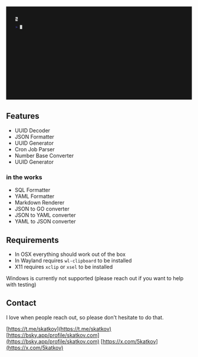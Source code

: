 ![devtui](devtui.gif)

## Features
- UUID Decoder
- JSON Formatter
- UUID Generator
- Cron Job Parser
- Number Base Converter
- UUID Generator

### in the works
- SQL Formatter
- YAML Formatter
- Markdown Renderer
- JSON to GO converter
- JSON to YAML converter
- YAML to JSON converter

## Requirements
- In OSX everything should work out of the box
- In Wayland requires `wl-clipboard` to be installed
- X11 requires `xclip` or `xsel` to be installed

Windows is currently not supported (please reach out if you want to help with testing)

## Contact
I love when people reach out, so please don't hesitate to do that.

[https://t.me/skatkov](https://t.me/skatkov)
[https://bsky.app/profile/skatkov.com](https://bsky.app/profile/skatkov.com)
[https://x.com/5katkov](https://x.com/5katkov)

